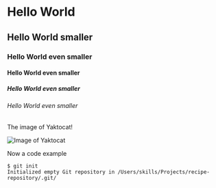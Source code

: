 # Hello World

## Hello World smaller

### Hello World even smaller

#### Hello World even smaller

##### Hello World even smaller

###### Hello World even smaller

The image of Yaktocat!

![Image of Yaktocat](https://octodex.github.com/images/yaktocat.png)

Now a code example

```
$ git init
Initialized empty Git repository in /Users/skills/Projects/recipe-repository/.git/
```
